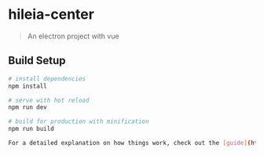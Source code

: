 # hileia-center

> An electron project with vue

## Build Setup

``` bash
# install dependencies
npm install

# serve with hot reload
npm run dev

# build for production with minification
npm run build

For a detailed explanation on how things work, check out the [guide](http://vuejs-templates.github.io/webpack/) and [docs for vue-loader](http://vuejs.github.io/vue-loader).
